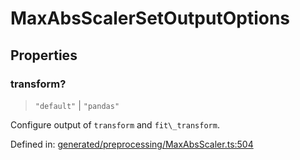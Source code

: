 # MaxAbsScalerSetOutputOptions

## Properties

### transform?

> `"default"` \| `"pandas"`

Configure output of `transform` and `fit\_transform`.

Defined in:  [generated/preprocessing/MaxAbsScaler.ts:504](https://github.com/transitive-bullshit/scikit-learn-ts/blob/92ab806/packages/sklearn/src/generated/preprocessing/MaxAbsScaler.ts#L504)
